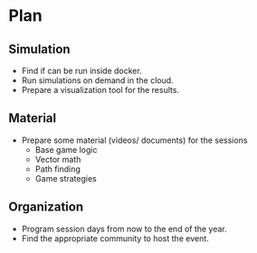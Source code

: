 # Plan

## Simulation

- Find if can be run inside docker.
- Run simulations on demand in the cloud.
- Prepare a visualization tool for the results.

## Material

- Prepare some material (videos/ documents) for the sessions
  - Base game logic
  - Vector math
  - Path finding
  - Game strategies

## Organization

- Program session days from now to the end of the year.
- Find the appropriate community to host the event.

